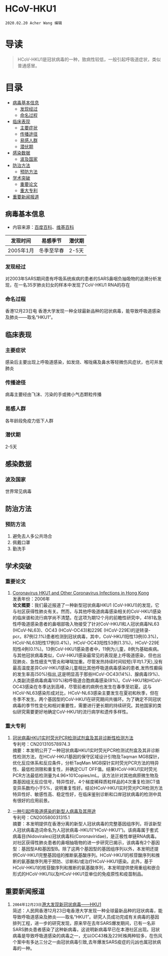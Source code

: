 # HCoV-HKU1

`2020.02.20 Acher Wang 编辑`

# 导读

>HCoV-HKU1是冠状病毒的一种，致病性较低，一般引起呼吸道症状，类似普通感冒。

# 目录
- [病毒基本信息](#1)
  - [发现经过](#1.1)
  - [命名过程](#1.2)
- [临床表现](#2)
  - [主要症状](#2.1)
  - [传播途径](#2.2)
  - [易感人群](#2.3)
  - [潜伏期](#2.4)
- [感染数据](#3)
  - [波及国家](#3.1)
- [防治方法](#4)
  - [预防方法](#4.1)
- [学术突破](#6)
  - [重要论文](#6.1)
  - [重大专利](#6.2)
- [重要新闻报道](#7)

## <h2 id="1">病毒基本信息</h2>
* 内容来源：[百度百科](https://baike.baidu.com/item/HCoV-HKU1/24282327?fr=aladdin)、[维基百科](https://en.wikipedia.org/wiki/Human_coronavirus_HKU1)

|发现时间|易感季节|潜伏期|
|-|-|-|
|2005年1月|冬季至早春|2-5天|

### <h3 id="1.1">发现经过</h3>
对2003年SARS期间患有呼吸系统疾病的患者的SARS鼻咽负抽吸物的追溯分析发现，在一名35岁肺炎妇女的样本中发现了CoV-HKU1 RNA的存在
### <h3 id="1.2">命名过程</h3>
香港12月23日电 香港大学发现一种全球最新品种的冠状病毒，能导致呼吸道感染及肺炎——取名“HKU1”。
## <h2 id="2">临床表现</h2>
### <h3 id="2.1">主要症状</h3>
感染后主要出现上呼吸道感染，如发烧、喉咙痛及鼻水等轻微伤风症状，也可并发肺炎
### <h3 id="2.2">传播途径</h3>
病毒主要经由飞沫、污染的手或微小气态颗粒传播
### <h3 id="2.3">易感人群</h3>
各年龄段免疫力低下人群
### <h3 id="2.4">潜伏期</h3>
2-5天
## <h2 id="3">感染数据</h2>
### <h3 id="3.1">波及国家</h3>
世界常见病毒

## <h2 id="4">防治方法</h2>
### <h3 id="4.1">预防方法</h3>
1. 避免去人多公共场合
2. 佩戴口罩
3. 勤洗手

## <h2 id="6">学术突破</h2>
### <h3 id="6.1">重要论文</h3>
1. [Coronavirus HKU1 and Other Coronavirus Infections in Hong Kong](https://www.aminer.cn/pub/55a3caffc91b587b0962a194/coronavirus-hku-and-other-coronavirus-infections-in-hong-kongk)  
发表年份：2006年  
**论文概要**：我们最近报道了一种新型冠状病毒HKU1 (CoV-HKU1)的发现，它与社区获得性肺炎有关。然而，与其他呼吸道病毒感染相关的CoV-HKU1感染的临床谱和流行病学尚不清楚。在这项为期12个月的前瞻性研究中，4181名急性呼吸道感染患者的鼻咽部吸入物接受了针对CoV-HKU1和人冠状病毒NL63 (HCoV-NL63)、OC43 (HCoV-OC43)和229E (HCoV-229E)的逆转录- pcr。87例(2.1%)患者检测到冠状病毒，其中，CoV-HKU1阳性13例(0.3%)，HCoV-NL63阳性17例(0.4%)，HCoV-OC43阳性53例(1.3%)，HCoV-229E阳性4例(0.1%)。13例CoV-HKU1感染患者中，11例为儿童，8例为基础疾病。与其他冠状病毒类似，CoV-HKU1感染最常见的表现是上呼吸道感染，但也出现肺炎、急性细支气管炎和哮喘加重。尽管发热持续时间较短(平均1.7天),没有最高温度差异CoV-HKU1感染儿童相比其他呼吸道病毒感染的患者,发热性癫痫的发生率高(50%)指出,这是明显高于那些HCoV-OC43(14%)、腺病毒(9%)、人类副流感病毒病毒1(0%)和呼吸道合胞病毒感染(8%)。CoV-HKU1和HCoV-OC43感染在冬季达到高峰，尽管前者的病例也发生在春季至初夏。这与HCoV-NL63感染形成对比，HCoV-NL63感染主要发生在夏初和秋季，但在冬季不发生。两个基因型的CoV-HKU1在研究期间共循环。为了确定不同冠状病毒的季节性变化和相对重要性，需要进行更长期的持续研究。其他国家的类似研究需要更好地确定CoV-HKU1的流行病学和遗传多样性。  

### <h3 id="6.2">重大专利</h3>
1. [冠状病毒HKU1实时荧光PCR检测试剂盒及其非诊断性检测方法](http://www.wanfangdata.com.cn/details/detail.do?_type=patent&id=CN201310578974.3)  
专利号：CN201310578974.3  
摘要：本发明公开了一种冠状病毒HKU1实时荧光PCR检测试剂盒及其非诊断性检测方法，在HCoV-HKU1基因的保守区域设计引物及Taqman MGB探针，优化反应体系和反应条件，分析TaqMan MGB探针实时荧光PCR方法的特异性、最低检测限和重复性，并确定CUT OFF值。结果HCoV-HKU1实时荧光PCR方法最低检测量为4.96×101Copies/mL。该方法针对其他病原微生物及类基因组无反应信号，特异性好。4个梯度稀释质粒样品的4次重复检测CT值变异系数均小于5%，说明重复性好。结论HCoV-HKU1实时荧光PCR检测方法特异性好、敏感性高、稳定性好，在临床鉴别诊断和口岸冠状病毒的检测中具有很好的应用前景。

2. [一种引起呼吸道感染的新型人病毒及其用途](http://www.wanfangdata.com.cn/details/detail.do?_type=patent&id=CN200580031315.1#)  
专利号：CN200580031315.1  
摘要：本发明提供在香港分离的新型人冠状病毒的完整基因组序列，将该新型人冠状病毒造词命名为人冠状病毒-HKU1(“HCoV-HKU1”)。该病毒属于套式病毒目(Nidovirales)冠状病毒科(Coronaviridae)，是正极性单链RNA病毒。对社区获得性肺炎患者的鼻咽抽吸物的进一步研究已揭示，该病毒有2个基因型：基因型A和基因型B。除了这两个基因型的基因组序列以外，本发明还提供CoV-HKU1完整基因组的推断氨基酸序列。HCoV-HKU1的核苷酸序列和推断的氨基酸序列用于预防、诊断和/或治疗HCoV-HKU1感染。此外，基于HCoV-HKU1的核苷酸序列和推断的氨基酸序列，本发明提供使用重组和嵌合形式的HCoV-HKU1以及HCoV-HKU1亚单位的免疫原性和疫苗制品。

## <h2 id="7">重要新闻报道</h2>
1. `2004年12月23日`[港大发现新冠状病毒——HKU1](http://news.sina.com.cn/o/2004-12-23/15204609727s.shtml)  
简述：人民网香港12月23日电香港大学发现一种全球最新品种的冠状病毒，能导致呼吸道感染及肺炎——取名“HKU1”。研究人员成功完成有关病毒的基因排列工程，进一步的研究发现，原来早在去年SARS爆发期间，已有一名非SARS肺炎患者感染了这种新病毒，这说明新病毒早已在本港社区出现。冠状病毒是导致呼吸道感染的病毒之一，尤以OC43株及229E株两种较多，在伤风个案中有多达三分之一由冠状病毒引致,去年爆发SARS疫症的元凶也属冠状病毒的一种。
